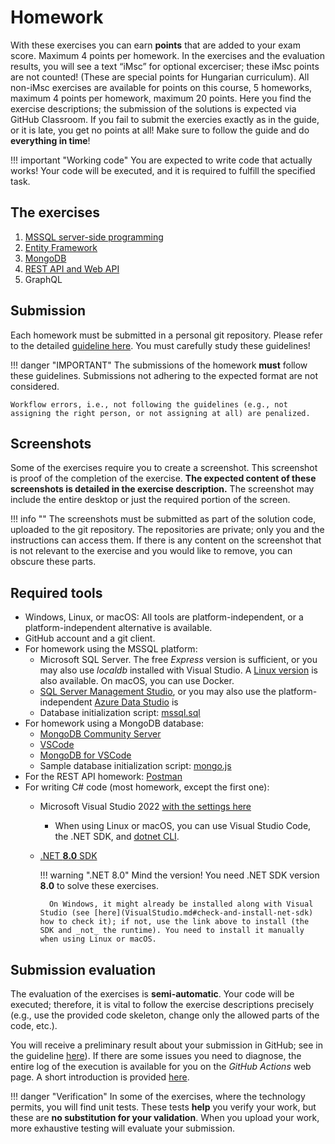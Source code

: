 ﻿# Homework

With these exercises you can earn **points** that are added to your exam score. Maximum 4 points per homework. In the exercises and the evaluation results, you will see a text “iMsc” for optional excerciser; these iMsc points are not counted! (These are special points for Hungarian curriculum). All non-iMsc exercises are available for points on this course, 5 homeworks, maximum 4 points per homework, maximum 20 points. Here you find the exercise descriptions; the submission of the solutions is expected via GitHub Classroom. If you fail to submit the exercies exactly as in the guide, or it is late, you get no points at all! Make sure to follow the guide and do **everything in time**!

!!! important "Working code"
    You are expected to write code that actually works! Your code will be executed, and it is required to fulfill the specified task.

## The exercises

1. [MSSQL server-side programming](mssql/index.md)
1. [Entity Framework](ef/index.md)
1. [MongoDB](mongodb/index.md)
1. [REST API and Web API](rest/index.md)
1. GraphQL

## Submission

Each homework must be submitted in a personal git repository. Please refer to the detailed [guideline here](GitHub.md). You must carefully study these guidelines!

!!! danger "IMPORTANT"
    The submissions of the homework **must** follow these guidelines. Submissions not adhering to the expected format are not considered.

    Workflow errors, i.e., not following the guidelines (e.g., not assigning the right person, or not assigning at all) are penalized.

## Screenshots

Some of the exercises require you to create a screenshot. This screenshot is proof of the completion of the exercise. **The expected content of these screenshots is detailed in the exercise description.** The screenshot may include the entire desktop or just the required portion of the screen.

!!! info ""
    The screenshots must be submitted as part of the solution code, uploaded to the git repository. The repositories are private; only you and the instructions can access them. If there is any content on the screenshot that is not relevant to the exercise and you would like to remove, you can obscure these parts.

## Required tools

- Windows, Linux, or macOS: All tools are platform-independent, or a platform-independent alternative is available.
- GitHub account and a git client.
- For homework using the MSSQL platform:
    - Microsoft SQL Server. The free _Express_ version is sufficient, or you may also use _localdb_ installed with Visual Studio. A [Linux version](https://docs.microsoft.com/en-us/sql/linux/sql-server-linux-setup) is also available. On macOS, you can use Docker.
    - [SQL Server Management Studio](https://docs.microsoft.com/en-us/sql/ssms/download-sql-server-management-studio-ssms), or you may also use the platform-independent [Azure Data Studio](https://docs.microsoft.com/en-us/sql/azure-data-studio/download) is
    - Database initialization script: [mssql.sql](https://raw.githubusercontent.com/bmeviauac01/datadriven/master/overrides/db/mssql.sql)
- For homework using a MongoDB database:
    - [MongoDB Community Server](https://www.mongodb.com/download-center/community)
    - [VSCode](https://code.visualstudio.com/download)
    - [MongoDB for VSCode](https://marketplace.visualstudio.com/items?itemName=mongodb.mongodb-vscode)
    - Sample database initialization script: [mongo.js](https://raw.githubusercontent.com/bmeviauac01/datadriven/master/overrides/db/mongo.js)
- For the REST API homework: [Postman](https://www.getpostman.com/)
- For writing C# code (most homework, except the first one):
    - Microsoft Visual Studio 2022 [with the settings here](VisualStudio.md)
        - When using Linux or macOS, you can use Visual Studio Code, the .NET SDK, and [dotnet CLI](https://docs.microsoft.com/en-us/dotnet/tools/).
    - [.NET **8.0** SDK](https://dotnet.microsoft.com/download/dotnet/8.0)

        !!! warning ".NET 8.0"
            Mind the version! You need .NET SDK version **8.0** to solve these exercises.

            On Windows, it might already be installed along with Visual Studio (see [here](VisualStudio.md#check-and-install-net-sdk) how to check it); if not, use the link above to install (the SDK and _not_ the runtime). You need to install it manually when using Linux or macOS.

## Submission evaluation

The evaluation of the exercises is **semi-automatic**. Your code will be executed; therefore, it is vital to follow the exercise descriptions precisely (e.g., use the provided code skeleton, change only the allowed parts of the code, etc.).

You will receive a preliminary result about your submission in GitHub; see in the guideline [here](GitHub.md)). If there are some issues you need to diagnose, the entire log of the execution is available for you on the _GitHub Actions_ web page. A short introduction is provided [here](GitHub-Actions.md).

!!! danger "Verification"
    In some of the exercises, where the technology permits, you will find unit tests. These tests **help** you verify your work, but these are **no substitution for your validation**. When you upload your work, more exhaustive testing will evaluate your submission.
